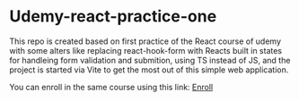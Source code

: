 # Udemy-react-practice-one

This repo is created based on first practice of the React course of udemy with some alters like replacing react-hook-form with Reacts built in states for handleing form validation and submition, using TS instead of JS, and the project is started via Vite to get the most out of this simple web application.

You can enroll in the same course using this link: 
<a href="https://www.udemy.com/course/react-the-complete-guide-incl-redux/">Enroll</a>
